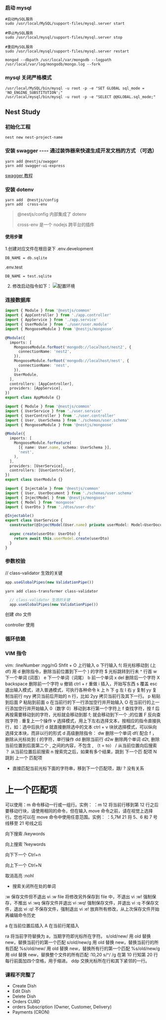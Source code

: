 ### 启动 mysql

```shell
#启动MySQL服务
sudo /usr/local/MySQL/support-files/mysql.server start

#停止MySQL服务
sudo /usr/local/mysql/support-files/mysql.server stop

#重启MySQL服务
sudo /usr/local/mysql/support-files/mysql.server restart
```

```shell
mongod --dbpath /usr/local/var/mongodb --logpath /usr/local/var/log/mongodb/mongo.log --fork
```

### mysql 关闭严格模式

```shell
/usr/local/MySQL/bin/mysql -u root -p -e "SET GLOBAL sql_mode = 'NO_ENGINE_SUBSTITUTION';"
/usr/local/mysql/bin/mysql -u root -p -e "SELECT @@GLOBAL.sql_mode;"
```

## Nest Study

### 初始化工程

```shell
nest new nest-project-name
```

### 安装 swagger ---- 通过装饰器来快速生成开发文档的方式 （可选）

```shell
yarn add @nestjs/swagger
yarn add swagger-ui-express
```

[swagger 教程](https://cloud.tencent.com/developer/section/1490222)

### 安装 dotenv

```shell
yarn add  @nestjs/config
yarn add  cross-env
```

> @nestjs/config 内部集成了 dotenv
>
> cross-env 是一个 nodejs 跨平台的插件

#### 使用步骤

1.创建对应文件在根目录下 .env.development

```.env.development
DB_NAME = db.sqlite
```

.env.test

```.env.test
DB_NAME = test.sqlite
```

2. 修改启动指令如下：
   ![配置环境]("https://github.com/scott8013/readme-images/blob/main/1.%E5%90%AF%E5%8A%A8%E5%B7%A5%E7%A8%8B%E6%8C%87%E4%BB%A4.png?raw=true")

### 连接数据库

```app.module.ts
import { Module } from '@nestjs/common'
import { AppController } from './app.controller'
import { AppService } from './app.service'
import { UserModule } from './user/user.module'
import { MongooseModule } from '@nestjs/mongoose'

@Module({
  imports: [
    MongooseModule.forRoot('mongodb://localhost/nest2', {
      connectionName: 'nest2',
    }),
    MongooseModule.forRoot('mongodb://localhost/nest', {
      connectionName: 'nest',
    }),
    UserModule,
  ],
  controllers: [AppController],
  providers: [AppService],
})
export class AppModule {}

```

```user.module.ts
import { Module } from '@nestjs/common'
import { UserService } from './user.service'
import { UserController } from './user.controller'
import { User, UserSchema } from './schemas/user.schema'
import { MongooseModule } from '@nestjs/mongoose'

@Module({
  imports: [
    MongooseModule.forFeature(
      [{ name: User.name, schema: UserSchema }],
      'nest',
    ),
  ],
  providers: [UserService],
  controllers: [UserController],
})
export class UserModule {}
```

```user.service.ts
import { Injectable } from '@nestjs/common'
import { User, UserDocument } from './schemas/user.schema'
import { InjectModel } from '@nestjs/mongoose'
import { Model } from 'mongoose'
import { UserDto } from './dtos/user-dto'

@Injectable()
export class UserService {
  constructor(@InjectModel(User.name) private userModel: Model<UserDocument>) {}

  async create(userDto: UserDto) {
    return await this.userModel.create(userDto)
  }
}

```

### 参数校验

// class-validator 生效的关键

```ts
app.useGlobalPipes(new ValidationPipe())
```

```shell
yarn add class-transformer class-validator
```

```main.ts
  // class-validator 生效的关键
  app.useGlobalPipes(new ValidationPipe())
```

创建 dto 文件

controller 使用

### 循环依赖

### VIM 指令

vim:
:lineNumber
:ngg/nG
Shfit + O 上行输入
o 下行输入
f( 将光标移动到 (上
df) 用 d 删除指令，删除当前位置到下一个 ) 的字符
$ 光标跳转到行未
^ 行首
w 下一个单词 (词首）
e 下一个单词（词尾）
b 前一个单词
x del 删除后一个字符
X backspace 删除前一个字符
u 撤销
ctrl + r 重做
i 插入，开始写东西
s 覆盖
esc 退出输入模式，进入普通模式，可执行各种命令
k 上
h 下
g 左
l 右
y 复制
yy 复制当前行
nyy 拷贝当前后开始的 n 行，比如 2yy 拷贝当前行及其下一行。
p 粘贴到后面
P 粘贴到前面
o 在当前行的下一行添加空行并开始输入
O 在当前行的上一行添加空行并开始输入
0（数字 0）移动到本行第一个字符上
f 查找字符，按 f 后再按需要移动到的字符，光标就会移动到那
f; 就会移动到下一个 ;的位置
F 反向查找字符
. 重复上一个操作
v 选择模式，用上下左右选择文本，按相应的指令直接执行，如：选中后执行 d 就直接删除选中的文本
ctrl + v 块状选择模式，可以纵向选择文本块，而非以行的形式
d 高级删除指令：
dw 删除一个单词
df( 配合 f ，删除从光标处到 ( 的字符，单行操作
dd 删除当前行
d2w 删除两个单词
d2t, 删除当前位置到后面第二个 , 之间的内容，不包含 , （t = to）
/ 从当前位置向后搜索
？ 从当前位置后前搜索
n 搜索完之后，如果有多个结果，跳到 下一个匹 配项
N 跳到 上一个 匹配项

- 直接匹配当前光标下面的字符串，移到下一个匹配项，跟/ ? 没有关系

# 上一个匹配项

可以使用：m 命令移动一行或一组行。实例：
：m 12 将当前行移到第 12 行之后
要移动行块，请使用相同的命令，但在输入 move 命令之前，请在视觉上选择行。您也可以在 move 命令中使用任意范围。实例：
：5,7M 21 将 5、6 和 7 号线移至 21 号线之后

向下搜索 /keywords

向上搜索 ?keywords

向下下一个 Ctrl+n

向上下一个 Ctrl+N

取消高亮 :nohl

- 搜索关闭所在处的单词

:w 保存文件但不退出 vi
:w file 将修改另外保存到 file 中，不退出 vi
:w! 强制保存，不推出 vi
:wq 保存文件并退出 vi
:wq! 强制保存文件，并退出 vi
:q 不保存文件，退出 vi
:q! 不保存文件，强制退出 vi
:e! 放弃所有修改，从上次保存文件开始再编辑命令历史

a 在当前位置后插入
A 在当前行尾插入

ra 将当前字符替换为 a，当期字符即光标所在字符。
s/old/new/ 用 old 替换 new，替换当前行的第一个匹配
s/old/new/g 用 old 替换 new，替换当前行的所有匹配
%s/old/new/ 用 old 替换 new，替换所有行的第一个匹配
%s/old/new/g 用 old 替换 new，替换整个文件的所有匹配
:10,20 s/^/ /g 在第 10 行知第 20 行每行前面加四个空格，用于缩进。
ddp 交换光标所在行和其下紧邻的一行。

### 课程不完整了

- Create Dish
- Edit Dish
- Delete Dish
- Orders CURD
- orders Subscription (Owner, Customer, Delivery)
- Payments (CRON)
